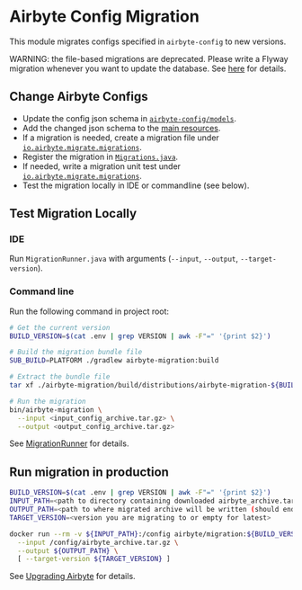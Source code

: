 # Airbyte Config Migration

This module migrates configs specified in `airbyte-config` to new versions.

WARNING: the file-based migrations are deprecated. Please write a Flyway migration whenever you want to update the database. See [here](../airbyte-db/lib/README.md) for details.

## Change Airbyte Configs
- Update the config json schema in [`airbyte-config/models`](../airbyte-config/models).
- Add the changed json schema to the [main resources](./src/main/resources/migrations).
- If a migration is needed, create a migration file under [`io.airbyte.migrate.migrations`](./src/main/java/io/airbyte/migrate/migrations).
- Register the migration in [`Migrations.java`](./src/main/java/io/airbyte/migrate/Migrations.java).
- If needed, write a migration unit test under [`io.airbyte.migrate.migrations`](./src/test/java/io/airbyte/migrate/migrations).
- Test the migration locally in IDE or commandline (see below).

## Test Migration Locally

### IDE
Run `MigrationRunner.java` with arguments (`--input`, `--output`, `--target-version`).

### Command line

Run the following command in project root:

```sh
# Get the current version
BUILD_VERSION=$(cat .env | grep VERSION | awk -F"=" '{print $2}')

# Build the migration bundle file
SUB_BUILD=PLATFORM ./gradlew airbyte-migration:build

# Extract the bundle file
tar xf ./airbyte-migration/build/distributions/airbyte-migration-${BUILD_VERSION}.tar --strip-components=1

# Run the migration
bin/airbyte-migration \
  --input <input_config_archive.tar.gz> \
  --output <output_config_archive.tar.gz>
```

See [MigrationRunner](./src/main/java/io/airbyte/migrate/MigrationRunner.java) for details.

## Run migration in production

```sh
BUILD_VERSION=$(cat .env | grep VERSION | awk -F"=" '{print $2}')
INPUT_PATH=<path to directory containing downloaded airbyte_archive.tar.gz>
OUTPUT_PATH=<path to where migrated archive will be written (should end in .tar.gz)>
TARGET_VERSION=<version you are migrating to or empty for latest>

docker run --rm -v ${INPUT_PATH}:/config airbyte/migration:${BUILD_VERSION} -- \
  --input /config/airbyte_archive.tar.gz \
  --output ${OUTPUT_PATH} \
  [ --target-version ${TARGET_VERSION} ]
```

See [Upgrading Airbyte](https://docs.airbyte.io/tutorials/upgrading-airbyte) for details.
